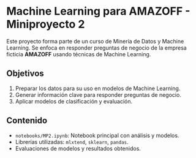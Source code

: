 # Machine Learning para AMAZOFF - Miniproyecto 2

Este proyecto forma parte de un curso de Minería de Datos y Machine Learning. Se enfoca en responder preguntas de negocio de la empresa ficticia **AMAZOFF** usando técnicas de Machine Learning.

## Objetivos
1. Preparar los datos para su uso en modelos de Machine Learning.
2. Generar información clave para responder preguntas de negocio.
3. Aplicar modelos de clasificación y evaluación.
## Contenido
- `notebooks/MP2.ipynb`: Notebook principal con análisis y modelos.
- Librerías utilizadas: `mlxtend`, `sklearn`, `pandas`.
- Evaluaciones de modelos y resultados obtenidos.
